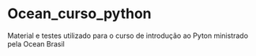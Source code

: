 # Ocean_curso_python
  Material e testes utilizado para o curso de introdução ao Pyton ministrado pela Ocean Brasil
